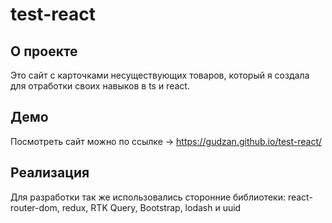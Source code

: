 # test-react

## О проекте

Это сайт с карточками несуществующих товаров, который я создала для отработки своих навыков в ts и react.

## Демо

Посмотреть сайт можно по ссылке → https://gudzan.github.io/test-react/

## Реализация

Для разработки так же использовались сторонние библиотеки: react-router-dom, redux, RTK Query, Bootstrap, lodash и uuid
